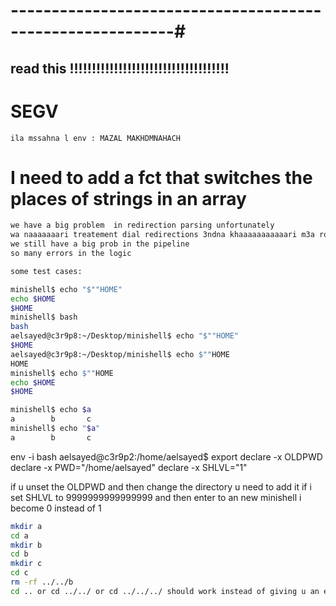 # ----------------------------------------------------------#


## read this !!!!!!!!!!!!!!!!!!!!!!!!!!!!!!!!!!!!

# SEGV
    ila mssahna l env : MAZAL MAKHDMNAHACH

# I need to add a fct that switches the places of strings in an array

```bash
we have a big problem  in redirection parsing unfortunately 
wa naaaaaaari treatement dial redirections 3ndna khaaaaaaaaaaari m3a ro7o waaaaaaaaa3 
we still have a big prob in the pipeline 
so many errors in the logic
```


```bash
some test cases:

minishell$ echo "$""HOME"
echo $HOME
$HOME
minishell$ bash
bash
aelsayed@c3r9p8:~/Desktop/minishell$ echo "$""HOME"
$HOME
aelsayed@c3r9p8:~/Desktop/minishell$ echo $""HOME
HOME
minishell$ echo $""HOME
echo $HOME
$HOME
```

```bash
minishell$ echo $a
a        b       c
minishell$ echo "$a"
a        b       c
```

env -i bash
aelsayed@c3r9p2:/home/aelsayed$ export
declare -x OLDPWD
declare -x PWD="/home/aelsayed"
declare -x SHLVL="1"

if u unset the OLDPWD and then change the directory u need to add it
if i set SHLVL to 9999999999999999 and then enter to an new minishell i become 0 instead of 1

```bash
mkdir a 
cd a
mkdir b
cd b
mkdir c
cd c
rm -rf ../../b
cd .. or cd ../../ or cd ../../../ should work instead of giving u an error